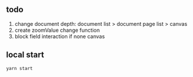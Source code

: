 ## todo

1. change document depth: document list > document page list > canvas
2. create zoomValue change function
3. block field interaction if none canvas

## local start

```js
yarn start
```
